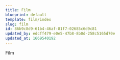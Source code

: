 ```yaml
---
title: Film
blueprint: default
template: film/index
slug: film
id: 86b9c8d9-61b4-46af-81f7-02685c6d9c81
updated_by: edcff479-e0e5-47b8-8b0d-258c5165d70e
updated_at: 1669540192
---
```

Film